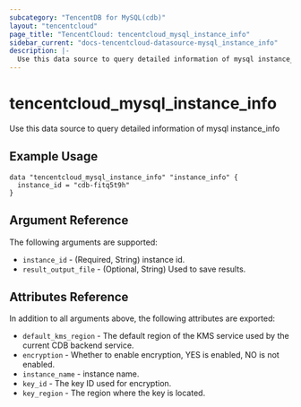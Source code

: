 ```yaml
---
subcategory: "TencentDB for MySQL(cdb)"
layout: "tencentcloud"
page_title: "TencentCloud: tencentcloud_mysql_instance_info"
sidebar_current: "docs-tencentcloud-datasource-mysql_instance_info"
description: |-
  Use this data source to query detailed information of mysql instance_info
---
```


# tencentcloud_mysql_instance_info

Use this data source to query detailed information of mysql instance_info

## Example Usage

```hcl
data "tencentcloud_mysql_instance_info" "instance_info" {
  instance_id = "cdb-fitq5t9h"
}
```

## Argument Reference

The following arguments are supported:

* `instance_id` - (Required, String) instance id.
* `result_output_file` - (Optional, String) Used to save results.

## Attributes Reference

In addition to all arguments above, the following attributes are exported:

* `default_kms_region` - The default region of the KMS service used by the current CDB backend service.
* `encryption` - Whether to enable encryption, YES is enabled, NO is not enabled.
* `instance_name` - instance name.
* `key_id` - The key ID used for encryption.
* `key_region` - The region where the key is located.



